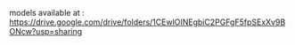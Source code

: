 models available at : https://drive.google.com/drive/folders/1CEwlOINEgbiC2PGFgF5fpSExXv9BONcw?usp=sharing
